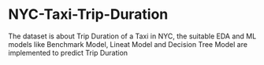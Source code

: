 # NYC-Taxi-Trip-Duration
The dataset is about Trip Duration of a Taxi in NYC, the suitable EDA and ML models like Benchmark Model, Lineat Model and Decision Tree Model are implemented to predict Trip Duration
